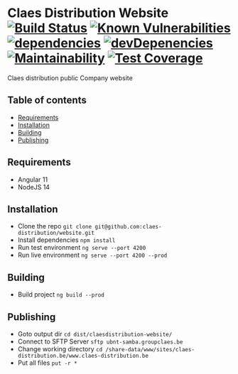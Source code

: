 # Claes Distribution Website [![Build Status](https://img.shields.io/travis/claes-distribution/website/master.svg )](https://travis-ci.org/claes-distribution/website) [![Known Vulnerabilities](https://snyk.io/test/github/claes-distribution/website/badge.svg)](https://snyk.io/test/github/claes-distribution/website) [![dependencies](https://status.david-dm.org/gh/claes-distribution/website.svg)](https://david-dm.org/claes-distribution/website) [![devDepenencies](https://status.david-dm.org/gh/claes-distribution/website.svg?type=dev)](https://david-dm.org/claes-distribution/website?type=dev) [![Maintainability](https://api.codeclimate.com/v1/badges/673debd507b01daa20ea/maintainability)](https://codeclimate.com/github/claes-distribution/website/maintainability) [![Test Coverage](https://api.codeclimate.com/v1/badges/673debd507b01daa20ea/test_coverage)](https://codeclimate.com/github/claes-distribution/website/test_coverage)

Claes distribution public Company website

## Table of contents
  - [Requirements](##-Requirements)
  - [Installation](##-Installation)
  - [Building](##-Building)
  - [Publishing](##-Publishing)

## Requirements
  - Angular 11
  - NodeJS 14

## Installation
  - Clone the repo `git clone git@github.com:claes-distribution/website.git`
  - Install dependencies `npm install`
  - Run test environment `ng serve --port 4200`
  - Run live environment `ng serve --port 4200 --prod`

## Building
  - Build project `ng build --prod`

## Publishing
  - Goto output dir `cd dist/claesdistribution-website/`
  - Connect to SFTP Server `sftp ubnt-samba.groupclaes.be`
  - Change working directory `cd /share-data/www/sites/claes-distribution.be/www.claes-distribution.be`
  - Put all files `put -r *`
